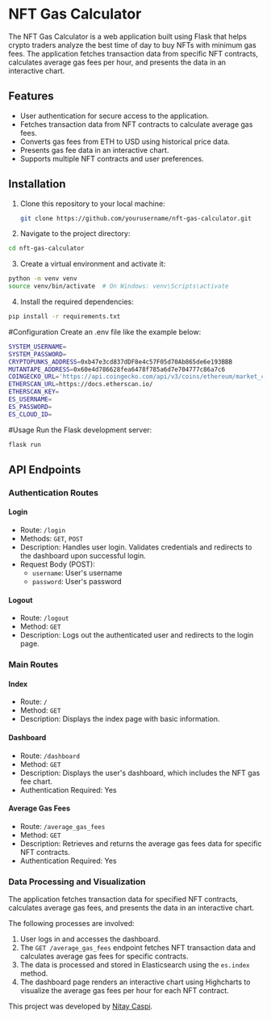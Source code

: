 # NFT Gas Calculator

The NFT Gas Calculator is a web application built using Flask that helps crypto traders analyze the best time of day to buy NFTs with minimum gas fees. The application fetches transaction data from specific NFT contracts, calculates average gas fees per hour, and presents the data in an interactive chart.

## Features

- User authentication for secure access to the application.
- Fetches transaction data from NFT contracts to calculate average gas fees.
- Converts gas fees from ETH to USD using historical price data.
- Presents gas fee data in an interactive chart.
- Supports multiple NFT contracts and user preferences.

## Installation

1. Clone this repository to your local machine:

   ```bash
   git clone https://github.com/yourusername/nft-gas-calculator.git

2. Navigate to the project directory:

```bash
cd nft-gas-calculator
```
3. Create a virtual environment and activate it:
```bash
python -m venv venv
source venv/bin/activate  # On Windows: venv\Scripts\activate
```
4. Install the required dependencies:
```bash
pip install -r requirements.txt 
```
#Configuration
Create an .env file like the example below:
```bash
SYSTEM_USERNAME=
SYSTEM_PASSWORD=
CRYPTOPUNKS_ADDRESS=0xb47e3cd837dDF8e4c57F05d70Ab865de6e193BBB
MUTANTAPE_ADDRESS=0x60e4d786628fea6478f785a6d7e704777c86a7c6
COINGECKO_URL='https://api.coingecko.com/api/v3/coins/ethereum/market_chart'
ETHERSCAN_URL=https://docs.etherscan.io/
ETHERSCAN_KEY=
ES_USERNAME=
ES_PASSWORD=
ES_CLOUD_ID=
```
#Usage
Run the Flask development server:
```bash
flask run
```

## API Endpoints

### Authentication Routes

#### Login
- Route: `/login`
- Methods: `GET`, `POST`
- Description: Handles user login. Validates credentials and redirects to the dashboard upon successful login.
- Request Body (POST):
  - `username`: User's username
  - `password`: User's password

#### Logout
- Route: `/logout`
- Method: `GET`
- Description: Logs out the authenticated user and redirects to the login page.

### Main Routes

#### Index
- Route: `/`
- Method: `GET`
- Description: Displays the index page with basic information.

#### Dashboard
- Route: `/dashboard`
- Method: `GET`
- Description: Displays the user's dashboard, which includes the NFT gas fee chart.
- Authentication Required: Yes

#### Average Gas Fees
- Route: `/average_gas_fees`
- Method: `GET`
- Description: Retrieves and returns the average gas fees data for specific NFT contracts.
- Authentication Required: Yes

### Data Processing and Visualization

The application fetches transaction data for specified NFT contracts, calculates average gas fees, and presents the data in an interactive chart.

The following processes are involved:

1. User logs in and accesses the dashboard.
2. The `GET /average_gas_fees` endpoint fetches NFT transaction data and calculates average gas fees for specific contracts.
3. The data is processed and stored in Elasticsearch using the `es.index` method.
4. The dashboard page renders an interactive chart using Highcharts to visualize the average gas fees per hour for each NFT contract.

This project was developed by [Nitay Caspi](https://github.com/nitay12).